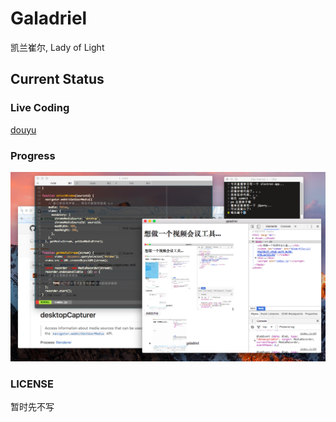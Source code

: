 # Galadriel

凯兰崔尔, Lady of Light

## Current Status

### Live Coding

[douyu](https://www.douyu.com/978869)

### Progress

![](./art/demo.png)

### LICENSE

暂时先不写
